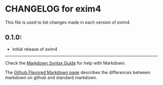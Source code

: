 # CHANGELOG for exim4

This file is used to list changes made in each version of exim4.

## 0.1.0:

* Initial release of exim4

- - - 
Check the [Markdown Syntax Guide](http://daringfireball.net/projects/markdown/syntax) for help with Markdown.

The [Github Flavored Markdown page](http://github.github.com/github-flavored-markdown/) describes the differences between markdown on github and standard markdown.

